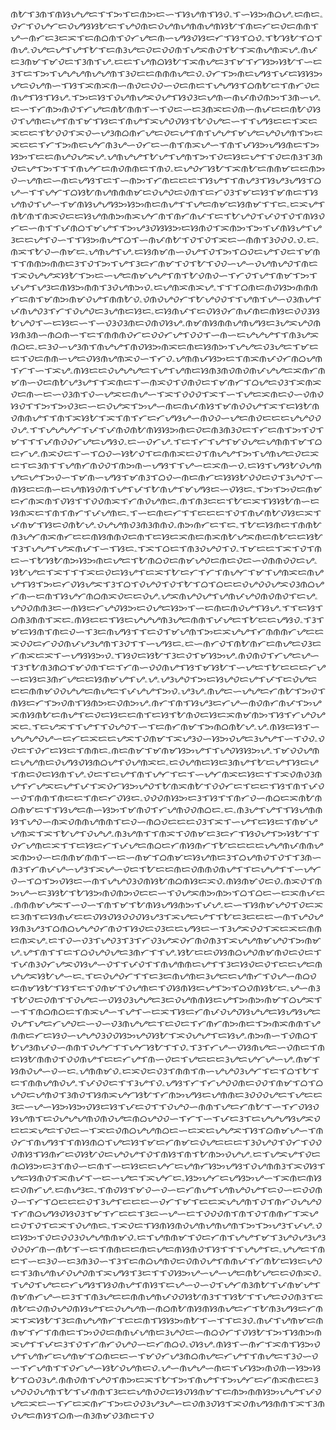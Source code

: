 ᜈᜀᜎᜂᜈᜎᜈᜐᜌᜌᜇᜎᜎᜅᜎᜇᜈᜅᜇᜑᜎᜐᜌᜈᜎᜐᜏۦᜎᜑᜐᜅᜈᜊᜌۦᜇᜈᜇۦᜏᜆᜎᜏᜌᜆᜇᜏᜌᜐᜐᜀᜇᜎᜌᜏᜈᜇᜏᜌᜈᜌᜈᜈᜌᜈᜐᜀᜎᜈᜇᜆᜇᜏᜇᜈᜈᜎᜌᜑᜈᜆᜇᜂᜇᜁᜎᜇᜈᜊᜈᜎᜏᜆᜌᜇᜈᜑᜌᜐᜏᜐᜇᜆᜎᜐᜎᜊᜏۦᜎᜀᜐᜀᜎᜊᜎᜈᜌۦᜏᜌᜇᜌᜎᜌᜎᜀᜎᜇᜈᜂᜌᜇᜏᜇᜏᜏᜈᜎᜌᜁᜈᜏᜎᜀᜎᜁᜈᜌᜈᜁᜌۦᜈᜉᜇᜂᜈᜋᜎᜋᜏᜇᜎᜂᜈᜎᜌۦᜇᜇᜎᜌᜈᜊᜐᜀᜎᜁᜈᜌᜇᜂᜎᜋᜎᜆᜐᜅᜐᜀᜎᜑᜇᜂᜎᜇᜎᜅᜎᜌᜌᜌᜈᜌᜌᜈᜎᜂᜏᜇᜇᜈᜈᜈᜌᜇᜏۦᜏᜆᜎᜅᜈᜇᜌᜐᜎᜉᜇᜐᜐᜅᜌᜇᜏᜌᜈᜑᜎᜐᜎᜁᜈᜁᜈᜑᜈᜏᜇᜏᜏᜑᜏᜇᜈᜇᜎᜌᜌᜐᜎᜊᜈᜀᜇᜎᜈᜆᜏᜇᜈᜌᜎᜐᜎᜐᜌۦᜎᜅᜇᜐᜎᜏᜌᜈᜌᜁᜏᜌᜎᜐᜏᜂᜇᜌᜈᜑᜈᜉᜈᜏᜈᜅᜎᜂᜈᜑᜌۦᜇᜑᜎᜆᜈᜅᜈᜏᜎᜆᜌᜇᜈᜀᜈᜈᜎᜑᜎᜏᜇᜑᜇᜂᜈᜁᜇᜏᜈᜑᜈᜉᜇᜇᜈᜀᜏᜐᜏᜎᜌᜈᜇᜌᜎᜈᜎᜋᜎᜐᜇᜎᜈᜌᜎᜁᜌᜏᜏᜐᜎᜀᜏᜌᜇᜑᜎᜎᜌᜐᜇᜇᜎᜁᜇᜁᜇᜇᜎᜀᜏᜏᜎᜁᜏᜑᜌᜂᜈᜊᜈᜆᜌᜇᜏᜇᜌᜎᜈᜎᜌᜌᜎᜋᜌᜇᜌᜏᜌᜈᜎᜅᜇᜁᜇᜇᜎᜆᜎᜅᜈᜇᜌᜆᜈᜂᜌᜑᜏᜆᜇᜑᜈᜎᜈᜁᜌᜑᜎᜈᜎᜉᜐᜅᜌᜐᜈᜇᜎᜅᜐᜅᜎᜇᜇᜈᜌᜏᜌᜁᜌۦᜌᜈᜌᜌᜎᜀᜌᜎᜌᜈᜎᜅᜎᜏᜇᜐᜇᜌᜎᜎᜏᜇᜈᜂᜎᜂᜈᜏᜇᜌᜎᜅᜎᜎᜎᜈᜌᜆᜇᜈᜏᜈᜈᜇᜎᜈᜏۦᜇᜌᜏᜆᜐᜀᜎᜁᜈᜀᜇᜈᜈᜋᜇᜇᜈᜅᜏᜑᜌᜈᜇᜑᜈᜇᜌᜐᜎᜇᜎᜑᜈᜅᜎᜆᜈᜇᜇᜇᜎᜐᜌᜎᜎᜈᜌᜂᜎᜐᜌᜂᜌᜐᜎᜊᜌᜑᜎᜎᜌᜆᜎᜊᜐᜀᜈᜌᜈᜈᜈᜋᜇᜏᜌᜏᜇᜏᜈᜎᜇᜆᜏᜂᜎᜋᜇᜐᜎᜋᜈᜇᜎᜐᜌᜈᜏᜎᜌᜑᜎᜋᜈᜐᜌᜌᜐᜅᜐᜅᜈᜇᜈᜌᜎᜎᜌᜇᜈᜋᜇᜐᜈᜋᜎᜎᜇۦᜇᜁᜌᜎᜈᜀᜈᜎᜈᜁᜏᜇᜇᜐᜌᜈᜈᜅᜈᜁᜌᜆᜈᜎᜈᜆᜈᜉᜎᜇᜎᜀᜌᜏᜎᜉᜏᜎᜏᜎᜈᜐᜏᜆᜇᜑᜈᜎᜎᜉᜈᜊᜎᜋᜌᜎᜎᜅᜌᜂᜏᜐᜐᜅᜇᜐᜈᜏᜎᜁᜈᜅᜎᜅᜎᜉᜈᜐᜌᜎᜌᜂᜇᜇᜌᜎᜏᜑᜎᜎᜐᜅᜈᜌᜎᜊᜎᜑᜈᜉᜈᜀᜎᜏᜎᜏᜎᜁᜇᜑᜈᜈᜎᜂᜏᜏᜏۦᜏۦᜇۦᜈᜁᜎᜀᜏᜑᜈᜋᜇۦᜌᜈᜌᜎᜌۦᜇᜐᜈᜋᜈᜑᜏᜌᜎᜏᜎᜅᜎᜊᜏᜇᜌᜎᜏᜇᜎᜋᜈᜎᜎᜈᜈᜅᜈᜈᜇᜂᜎᜏᜎᜅᜎᜌᜎᜂᜇᜆᜈᜋᜎᜏᜎᜀᜎᜏᜏᜑᜌᜑᜏᜌᜈᜌᜏᜎᜈᜇᜎᜁᜏᜌᜌᜁᜐᜀᜎᜅᜇᜑᜌᜇᜈᜋᜌᜌᜎᜈᜎᜀᜏᜈᜏᜑᜎᜆᜏᜎᜌᜎᜈᜋᜎᜅᜎᜉᜌᜎᜌᜂᜇᜈᜐᜅᜈᜈᜎᜂᜏᜌᜈᜅᜏۦᜇᜌᜈᜁᜈᜁᜌۦᜎᜎᜎᜊᜈᜇᜈᜏᜐᜅᜈᜈᜈᜆᜇᜈᜎᜋᜈᜅᜈᜋᜏᜌᜎᜈᜈᜀᜏۦᜏᜈᜏᜌᜏᜆᜎᜀᜌᜏᜏᜎᜎᜌᜈᜎᜌᜑᜏᜂᜈᜌᜎᜉᜈᜌᜏᜂᜎᜆᜎᜏᜌᜏᜇᜂᜌᜈᜇᜐᜇۦᜇᜐᜈᜉᜎᜇᜏᜐᜏᜆᜈᜉᜈᜇᜈᜐᜇᜏᜏᜂᜐᜀᜌᜏᜎᜑᜇᜐᜇᜑᜎᜑᜏᜂᜏᜂᜈᜇᜏᜈᜏᜐᜌۦᜈᜋᜈᜐᜈᜈᜌᜈᜌᜐᜇᜂᜌᜁᜌᜏᜈᜐᜈᜂᜈᜑᜈᜊᜈᜑᜎᜇᜎᜈᜈᜈᜏᜆᜇᜏᜏᜆᜌᜎᜏᜏᜎᜑᜈᜑᜇᜌᜌᜌᜎᜎᜈᜂᜌᜁᜈᜊᜇۦᜇᜂᜏᜑᜌᜂᜈᜎᜈᜌᜌᜎᜈᜏᜐᜅᜈᜁᜇᜈᜇᜐᜈᜅᜎᜌᜌᜇᜏᜂᜌᜇᜎᜋᜇᜇᜎᜏᜇᜈᜈᜑᜌᜇᜏᜐᜈᜌᜈᜁᜏᜑᜎᜆᜏۦᜌᜈᜈᜉᜐᜅᜇᜎᜈᜁᜈᜉᜏᜆᜈᜊᜌᜈᜎᜆᜎᜑᜎᜁᜌۦᜈᜐᜇᜇᜏᜌᜌᜌᜇᜎᜌᜎᜌᜈᜇᜐᜈᜂᜈᜏᜈᜏᜈᜉᜌᜌᜇᜁᜈᜆᜈᜋᜈᜑᜏᜇᜈᜀᜌᜂᜌᜎᜎᜁᜈᜇᜎᜑᜈᜁᜏᜎᜏᜈᜏᜇᜎᜋᜈᜆᜎᜊᜌᜇᜏᜂᜎᜁᜈᜁᜏᜇᜈᜑᜇᜑᜏᜂᜈᜎᜏᜑᜌᜁᜇᜈᜌᜑᜎᜁᜎᜏᜏᜏᜎᜁᜎᜑᜎᜌᜇᜁᜈᜇᜏᜑᜏᜈᜏᜐᜏᜎᜎᜅᜎᜅᜏᜂᜇᜑᜇᜏᜌᜁᜎᜅᜌᜑᜈᜇᜈᜉᜈᜐᜎᜋᜈᜏᜏᜌᜎᜁᜎᜇᜐᜀᜈᜏᜈᜈᜌᜎᜎᜈᜎᜁᜐᜀᜎᜁᜎᜈᜎᜆᜇᜆᜌᜐᜌᜑᜈᜏᜏᜑᜌᜇᜈᜏᜇᜇᜇᜌᜌᜏᜏᜏᜌۦᜎᜎᜌᜌᜌᜆᜎᜉᜎᜉᜈᜏᜈᜀᜈᜐᜐᜅᜈᜇᜏᜇᜈᜂᜈᜂᜏᜇᜎᜆᜇᜈᜎᜅᜎᜏᜎᜋᜎᜎᜎᜉᜈᜏᜏᜆᜌᜇᜌᜐᜏۦᜇᜑᜏᜆᜌۦᜎᜇᜎᜆᜎᜌᜎᜋᜏᜌᜇᜌᜈᜈᜎᜋᜎᜊᜇᜆᜌۦᜈᜁᜏᜇᜎᜑᜎᜊᜏᜑᜐᜀᜏᜎᜇᜈᜈᜁᜇᜏᜎᜈᜌᜌᜎᜅᜎᜌᜈᜌᜇᜏᜇᜁᜇᜎᜇᜂᜈᜎᜎᜌᜈᜆᜈᜏᜏᜎᜈᜅᜈᜑᜌᜐᜎᜎᜌᜑᜇᜁᜈᜑᜏۦᜇᜐᜎᜌᜐᜀᜏᜌᜈᜌᜇᜌᜎᜅᜏᜑᜎᜋᜈᜑᜌᜐᜎᜋᜈᜂᜎᜊᜏᜑᜈᜇᜈᜆᜇᜐᜐᜀᜏᜏᜇᜏᜎᜂᜌᜏᜎᜑᜈᜐᜇᜇᜈᜑᜇᜌᜈᜐᜏᜈᜎᜌᜎᜉᜎᜀᜈᜌᜎᜋᜌᜐᜇᜑᜏᜐᜇۦᜎᜅᜎᜅᜏᜇᜈᜋᜇᜆᜈᜁᜈᜎᜏᜐᜎᜎᜏᜏᜈᜁᜎᜆᜈᜏᜌᜈᜇۦᜈᜎᜈᜂᜇᜇᜎᜀᜇᜁᜎᜐᜐᜀᜈᜑᜇᜐᜈᜁᜇᜎᜈᜎᜈᜆᜎᜉᜌᜈᜇۦᜎᜑᜇᜈᜇᜆᜎᜎᜇᜇᜇᜎᜏᜎᜈᜉᜈᜀᜏᜐᜇᜁᜎᜉᜈᜋᜎᜐᜇᜏᜈᜀᜌۦᜏᜌᜌᜈᜏᜂᜈᜂᜈᜈᜏۦᜈᜅᜈᜆᜇᜎᜇۦᜎᜀᜇᜐᜈᜇᜎᜈᜈᜀᜈᜂᜌᜆᜈᜁᜈᜆᜇᜇᜈᜐᜈᜈᜏᜇᜈᜎᜇᜐᜇᜁᜈᜇᜈᜁᜈᜀᜌᜁᜈᜇᜈᜀᜇᜇᜐᜀᜎᜂᜎᜌᜌᜎᜌᜁᜈᜉᜎᜑᜎᜐᜇۦᜎᜁᜎᜊᜇᜎᜈᜂᜏᜌᜏᜎᜏۦᜎᜋᜇᜇᜎᜁᜎᜏᜎᜈᜇᜑᜎᜀᜐᜀᜈᜅᜐᜅᜈᜇᜌᜇᜎᜀᜈᜊᜏᜇᜈᜋᜌᜏᜇᜈᜇᜏᜇᜑᜏᜈᜈᜏᜏᜇᜌۦᜐᜀᜌᜇᜎᜁᜎᜎᜎᜁᜇᜏᜇᜐᜌᜎᜇᜁᜎᜀᜇᜆᜎᜆᜎᜈᜌᜆᜎᜋᜎᜌᜈᜁᜇᜈᜌᜌᜎᜐᜎᜅᜇᜆᜏᜐᜌᜁᜎᜂᜎᜊᜎᜏᜌᜏᜎᜏᜎᜀᜎᜊᜎᜊᜇᜇᜏᜌᜏᜏᜌᜁᜏᜂᜈᜊᜌᜆᜈᜑᜇᜈᜎᜐᜌᜆᜈᜊᜈᜁᜏᜇᜇᜏᜌۦᜌᜁᜈᜌᜏᜌᜎᜌᜈᜉᜌᜏᜈᜏᜈᜏᜎᜇᜌۦᜌᜏᜏᜈᜈᜂᜇᜑᜈᜐᜇᜆᜌᜏᜐᜅᜇᜏᜌᜇᜐᜅᜎᜑᜇᜈᜇᜈᜏᜌᜎᜐᜌۦᜎᜎᜇᜐᜎᜊᜈᜂᜈᜈᜎᜁᜇۦᜈᜐᜇᜇᜎᜐᜇᜌᜌᜌᜈᜂᜌᜇᜈᜈᜎᜉᜌᜇᜎᜀᜇᜇᜌᜐᜏۦᜎᜂᜎᜋᜇᜐᜈᜎᜈᜇᜏᜑᜎᜂᜇᜈᜌᜐᜎᜎᜇᜏᜎᜋᜌᜈᜎᜅᜇᜁᜌᜌᜎᜆᜈᜈᜈᜆᜌᜇᜇᜁᜏᜏᜇᜆᜏᜏᜈᜉᜌᜂᜌᜈᜎᜂᜏᜎᜎᜑᜌᜐᜇۦᜇᜑᜈᜆᜏᜎᜈᜀᜈᜆᜇᜈᜌᜇᜏᜂᜇᜆᜈᜁᜇᜁᜎᜑᜌᜐᜐᜅᜏۦᜎᜐᜏᜇᜐᜀᜎᜂᜇᜏᜎᜋᜐᜅᜌۦᜈᜏᜈᜏᜎᜆᜌᜇᜌᜑᜎᜂᜎᜀᜈᜂᜈᜊᜎᜋᜏᜈᜎᜇᜎᜆᜈᜑᜏᜏᜈᜌᜎᜐᜎᜋᜐᜀᜎᜑᜌᜇᜎᜀᜇᜇᜇᜆᜌᜑᜇᜐᜇᜂᜈᜆᜌᜇᜇᜐᜈᜋᜌᜎᜌۦᜌۦᜌᜂᜌᜏᜎᜅᜇᜐᜌᜏᜇᜌᜎᜉᜎᜇᜏᜌᜇᜇᜇᜈᜈᜋᜏᜏᜌᜌᜇᜈᜌᜇᜎᜉᜌᜌᜎᜅᜏۦᜌᜂᜌۦᜈᜌᜇᜑᜌᜌᜇᜆᜈᜀᜎᜅᜏᜎᜈᜐᜇᜆᜎᜅᜏᜈᜎᜐᜈᜅᜇᜏᜈᜅᜌۦᜈᜆᜎᜈᜎᜐᜌᜂᜇᜆᜌᜑᜈᜏᜈᜆᜈᜉᜎᜅᜌᜁᜈᜐᜈᜀᜇᜈᜌᜎᜇᜏᜇᜐᜇᜇᜈᜎᜇᜐᜎᜀᜈᜏᜇᜐᜇᜁᜈᜋᜈᜅᜎᜐᜎᜆᜌᜏᜌᜁᜇۦᜎᜇᜌᜁᜎᜎᜌᜎᜎᜏᜌᜏᜎᜑᜎᜇᜈᜆᜈᜋᜎᜅᜈᜊᜈᜀᜌۦᜌۦᜈᜐᜇᜐᜎᜑᜌᜌᜌᜏᜌᜑᜇᜆᜇᜁᜇᜇᜌᜁᜎᜏᜈᜋᜎᜁᜌᜂᜏᜑᜐᜅᜏᜌᜇᜂᜌᜌᜎᜑᜎᜏᜏۦᜏᜏᜇᜎᜏᜆᜇᜐᜇᜎᜈᜈᜇۦᜈᜇᜈᜋᜎᜋᜈᜋᜐᜅᜌᜎᜎᜌᜏᜐᜐᜅᜌۦᜎᜋᜏᜏᜌᜈᜇᜌᜌᜈᜇᜏᜌᜐᜏᜐᜈᜊᜌᜎᜏᜌᜈᜁᜇۦᜇᜏᜌᜈᜇᜐᜇᜂᜈᜌᜎᜀᜇᜌᜎᜐᜇᜌᜎᜈᜇᜏᜇᜐᜈᜎᜌۦᜏᜇᜎᜇᜌᜎᜈᜎᜌᜆᜎᜇᜎᜑᜌᜆᜈᜁᜇᜐᜇᜎᜎᜁᜏᜈᜏᜂᜈᜌᜎᜆᜌᜁᜇᜌᜎᜉᜎᜁᜏᜆᜐᜅᜌᜏᜎᜀᜈᜁᜈᜀᜎᜏᜏᜆᜇᜎᜇᜇᜎᜐᜎᜈᜎᜉᜏᜑᜏᜎᜈᜈᜎᜈᜇᜇᜎᜈᜇᜆᜏᜐᜇۦᜏᜏᜏᜈᜐᜅᜇᜂᜎᜐᜎᜎᜈᜆᜏᜑᜈᜊᜇᜁᜈᜀᜈᜊᜈᜋᜇᜎᜎᜐᜌᜇᜈᜑᜐᜅᜎᜋᜈᜏᜎᜆᜌᜈᜏᜏᜈᜊᜇۦᜇۦᜈᜂᜌᜎᜌᜎᜎᜐᜌᜈᜈᜐᜎᜌᜏᜑᜈᜁᜏᜈᜈᜌᜈᜈᜎᜇᜏᜑᜈᜊᜏᜇᜇᜇᜏᜂᜎᜁᜎᜑᜌᜎᜇᜐᜇᜎᜈᜋᜌᜌᜈᜁᜎᜁᜎᜀᜌᜎᜏᜌᜌۦᜈᜂᜌᜈᜎᜎᜈᜁᜎᜏᜈᜋᜇᜂᜇᜆᜎᜐᜏᜌᜎᜅᜐᜀᜎᜎᜏᜆᜌᜈᜇᜁᜎᜎᜇᜐᜇᜆᜎᜉᜌᜇᜈᜊᜇᜆᜈᜐᜈᜆᜎᜀᜇᜇᜇᜇᜌᜌᜈᜉᜈᜈᜌᜁᜈᜅᜏᜑᜇᜈᜈᜋᜈᜈᜎᜑᜇᜑᜈᜋᜎᜊᜈᜋᜇᜐᜌᜈᜇᜂᜎᜊᜌᜈᜏᜎᜏᜎᜎᜂᜈᜑᜈᜂᜎᜆᜈᜉᜌᜑᜌᜂᜎᜁᜌᜑᜏᜇᜎᜀᜇᜇᜈᜇᜏᜈᜈᜏᜈᜌᜎᜎᜇᜌᜌᜎᜎᜑᜌᜆᜏᜑᜎᜊᜎᜅᜏᜐᜇᜑᜈᜎᜌᜌᜏᜂᜏᜈᜐᜀᜈᜊᜈᜐᜇᜁᜏۦᜈᜐᜈᜋᜏᜇᜏۦᜈᜁᜏᜎᜈᜅᜌᜑᜇᜂᜐᜀᜎᜀᜐᜅᜈᜏᜈᜅᜏᜇᜇᜑᜎᜏᜌᜁᜈᜅᜈᜅᜎᜊᜎᜊᜇᜑᜇᜁᜈᜉᜇۦᜈᜈᜈᜋᜌᜁᜎᜑᜏᜑᜎᜈᜎᜋᜎᜀᜈᜐᜌᜐᜈᜅᜎᜉᜌۦᜇᜑᜎᜐᜈᜋᜌᜏᜎᜏᜇᜁᜇᜂᜈᜎᜇᜐᜈᜉᜇᜇᜏᜐᜏᜐᜏᜏᜏᜐᜌᜂᜎᜁᜌᜇᜌᜎᜎᜀᜇᜂᜇᜇᜇᜑᜈᜎᜌᜏᜌᜐᜈᜂᜌᜂᜎᜊᜈᜊᜌᜌᜏᜆᜈᜏᜎᜐᜏᜇᜏᜂᜇᜇᜌᜐᜇᜑᜎᜂᜌᜁᜏᜏᜎᜁᜇᜁᜇᜈᜈᜇᜈᜁᜌۦᜇᜎᜏᜑᜏᜂᜎᜌᜏᜂᜎᜂᜎᜆᜏᜂᜌᜁᜏᜆᜈᜏᜈᜂᜎᜁᜌᜌᜈᜋᜌᜏᜎᜅᜈᜋᜌۦᜌᜎᜈᜎᜎᜇᜎᜊᜏᜌᜏᜌᜇᜂᜈᜆᜎᜎᜌۦᜐᜀᜇᜇᜏᜐᜈᜊᜌᜏᜈᜋᜈᜏᜇᜏᜇᜎᜎᜉᜈᜂᜏᜆᜌᜁᜏᜐᜌᜑᜏᜎᜎᜉᜏᜎᜎᜈᜌᜈᜈᜇᜌᜎᜎᜂᜇᜐᜏᜇᜏᜎᜇᜇᜌᜇᜈᜌᜌᜁᜐᜀᜌᜑᜇۦᜎᜇᜏᜌᜏᜆᜎᜎᜇᜂᜇᜈᜌᜈᜇᜂᜌᜇᜇᜌᜈᜆᜎᜏᜌᜑᜈᜊᜏᜇᜈᜋᜐᜀᜎᜐᜎᜇᜎᜏᜈᜋᜎᜏᜌᜈᜇᜎᜏᜐᜈᜐᜇᜌᜎᜅᜎᜊᜏᜈᜐᜀᜇۦᜌᜑᜈᜂᜎᜀᜏᜇᜏᜈᜎᜎᜏᜌᜇᜑᜏᜐᜏᜂᜌᜌᜇᜂᜇᜏᜌᜈᜈᜐᜇᜌᜎᜅᜈᜅᜈᜋᜎᜊᜌᜁᜎᜑᜎᜎᜈᜊᜈᜊᜇᜎᜈᜁᜌᜑᜎᜌᜎᜑᜇᜁᜎᜐᜇᜆᜈᜉᜏᜌᜏᜐᜌᜌᜇᜐᜌᜐᜌᜇᜏᜌᜎᜌᜇᜆᜌᜏᜇᜑᜏᜑᜏᜂᜈᜌᜌᜇᜎᜇᜏᜇᜎᜆᜈᜆᜈᜅᜈᜇᜎᜅᜈᜁᜈᜈᜎᜌᜈᜈᜇᜆᜇᜐᜏᜑᜌᜌᜏᜂᜏᜏᜐᜅᜌᜏᜐᜀᜎᜁᜏᜌᜌᜎᜇᜐᜌۦᜈᜅᜈᜑᜎᜏᜈᜊᜎᜀᜌᜂᜈᜉᜏᜑᜈᜈᜎᜏᜌᜆᜎᜎᜌᜆᜐᜀᜎᜎᜏۦᜎᜂᜎᜆᜌᜑᜏᜐᜈᜌᜇᜑᜏᜈᜇᜎᜈᜇᜐᜀᜈᜈᜏᜎᜏᜏᜈᜌᜎᜇᜇᜆᜌᜎᜈᜑᜏᜇᜎᜌᜇᜇᜇᜂᜌᜇᜌᜆᜌᜑᜌۦᜈᜋᜎᜐᜈᜏᜌᜑᜏᜑᜇۦᜌᜈᜈᜋᜏۦᜇᜁᜏᜇᜏᜂᜎᜈᜈᜎᜈᜑᜌᜌᜏᜂᜌᜆᜎᜇᜎᜊᜎᜀᜎᜇᜎᜈᜈᜌᜈᜏᜌۦᜎᜉᜏᜏᜇᜎᜎᜂᜌᜎᜏۦᜌᜐᜎᜆᜎᜆᜌᜏᜏᜈᜇᜏᜏᜎᜈᜋᜎᜊᜎᜊᜌᜏᜇᜌᜈᜏᜎᜂᜈᜏᜎᜐᜈᜁᜌᜆᜐᜀᜎᜆᜈᜅᜌᜐᜇᜌᜈᜈᜇᜂᜏᜏᜏᜌᜇᜎᜌᜇᜇᜂᜇᜑᜌᜑᜐᜅᜐᜅᜏᜐᜇᜐᜎᜉᜇᜏᜎᜎᜏᜌᜏᜑᜈᜈᜎᜌᜇᜆᜈᜀᜎᜑᜎᜆᜏᜐᜏᜐᜌᜈᜎᜇᜏᜌᜌᜌᜈᜏᜈᜏᜌᜇᜈᜊᜌᜏᜏᜑᜎᜆᜎᜑᜎᜉᜇᜂᜎᜇᜌᜌᜌᜐᜌᜁᜏᜇᜇᜁᜌᜇᜎᜏᜇᜑᜎᜁᜇᜏᜈᜊᜌᜌᜈᜊᜇᜑᜇᜁᜇᜌᜌᜁᜎᜐᜎᜊᜈᜋᜌᜑᜎᜈᜏᜆᜎᜈᜌᜐᜎᜎᜈᜐᜈᜊᜎᜌᜇᜐᜎᜋᜇᜆᜈᜋᜇᜏᜌᜇᜇᜇᜎᜂᜏᜌᜏᜎᜏᜆᜎᜏᜏᜏᜈᜐᜎᜐᜈᜆᜇᜏᜐᜀᜏᜇᜌᜏᜌᜎᜏᜎᜈᜐᜎᜈᜎᜀᜈᜅᜏᜌᜌۦᜇᜎᜌᜁᜌᜎᜏᜇᜈᜊᜐᜅᜇᜂᜎᜈᜏᜑᜇᜈᜎᜑᜇᜐᜇᜇᜌᜆᜇᜌᜈᜆᜐᜅᜌᜐᜎᜏᜌᜈᜈᜂᜎᜁᜏᜐᜎᜌᜇᜐᜈᜏᜎᜁᜈᜉᜎᜑᜇᜑᜌᜇᜎᜁᜌᜆᜇۦᜐᜅᜌᜆᜇᜌᜐᜅᜌᜑᜎᜁᜈᜇᜈᜐᜇᜏᜈᜆᜌۦᜇᜈᜌᜂᜇۦᜎᜈᜏᜐᜎᜋᜏᜑᜏᜑᜇᜆᜈᜌᜎᜌᜈᜌᜏᜌᜎᜇᜏᜑᜇᜏᜏᜈᜏᜑᜎᜆᜎᜊᜇᜇᜇᜏᜎᜂᜌᜎᜇᜇᜇᜑᜏᜆᜎᜋᜎᜇᜇᜁᜌᜌᜈᜎᜏᜎᜈᜆᜏᜌᜌᜏᜎᜆᜈᜊᜌᜐᜏᜐᜏᜂᜎᜋᜎᜆᜇᜇᜎᜂᜇᜑᜌᜑᜇᜎᜏᜏᜏᜈᜎᜈᜎᜏᜎᜈᜈᜆᜎᜁᜌᜇᜏᜎᜏᜎᜇᜁᜎᜏᜌᜈᜇۦᜎᜁᜏᜇᜎᜐᜈᜐᜈᜏᜌᜈᜌᜈᜌᜈᜎᜅᜎᜅᜌᜂᜎᜉᜌۦᜏᜇᜐᜅᜎᜏᜇᜏᜏᜂᜏᜌᜌᜈᜈᜋᜏۦᜇᜎᜌᜈᜈᜋᜎᜏᜇᜆᜈᜎᜌᜌᜎᜋᜎᜂᜌᜏᜌᜂᜌᜂᜏᜏᜏᜆᜈᜑᜈᜀᜎᜑᜇᜎᜈᜈᜇᜇᜈᜇᜌᜇᜈᜐᜈᜏᜎᜐᜎᜎᜎᜌᜌᜎᜇۦᜌᜌᜇᜎᜈᜇᜎᜑᜇᜂᜏᜑᜇᜂᜈᜂᜏᜑᜎᜂᜎᜇᜈᜊᜌᜈᜏᜇᜏᜈᜏᜌᜎᜈᜈᜉᜎᜆᜈᜀᜇᜐᜇᜌᜏᜇᜎᜂᜈᜌᜈᜉᜏᜌᜏᜈᜎᜁᜌᜐᜎᜂᜇᜎᜎᜏᜐᜅᜌᜑᜌᜑᜌᜇᜈᜀᜌᜇᜇᜏᜈᜁᜏۦᜎᜌᜏᜎᜌᜇᜇᜆᜌᜐᜎᜐᜏᜈᜌᜎᜈᜐᜎᜇᜌᜑᜏᜑᜏᜎᜌᜆᜈᜂᜈᜀᜎᜉᜈᜋᜌᜎᜈᜋᜈᜆᜌᜑᜇᜂᜎᜎᜈᜂᜌᜇᜇᜈᜈᜌᜈᜉᜏᜏᜐᜀᜈᜂᜎᜎᜐᜀᜎᜎᜌᜇᜏᜏᜈᜂᜎᜇᜈᜀᜇᜏᜈᜏᜌᜏᜈᜐᜌᜎᜇᜏᜌᜌᜈᜑᜈᜊᜈᜀᜈᜐᜈᜐᜈᜌᜇᜆᜎᜀᜈᜂᜌᜐᜇᜆᜈᜁᜎᜁᜐᜀᜎᜂᜇᜈᜌᜌᜈᜆᜎᜇᜇᜈᜎᜐᜐᜅᜈᜀᜎᜑᜎᜎᜇᜂᜏۦᜈᜉᜎᜌᜈᜋᜇᜈᜈᜋᜎᜆᜎᜈᜈᜇᜎᜅᜏᜏᜇᜈᜈᜉᜌᜈᜇᜂᜌᜏᜇᜑᜈᜊᜏᜆᜎᜏᜐᜀᜎᜅᜎᜐᜈᜅᜈᜁᜌᜎᜎᜉᜇᜂᜎᜏᜎᜆᜈᜆᜏᜌᜏᜑᜇᜆᜈᜊᜏۦᜏᜐᜌۦᜈᜐᜎᜑᜈᜆᜎᜁᜈᜎᜐᜅᜏᜌᜎᜌᜈᜆᜇᜌᜈᜋᜎᜊᜈᜇᜇᜑᜎᜋᜏᜆᜌᜂᜈᜊᜈᜌᜇᜆᜌᜎᜎᜈᜌᜇᜎᜂᜏᜑᜏᜑᜎᜆᜌᜈᜎᜎᜏᜆᜌᜑᜐᜀᜏᜌᜈᜇᜏۦᜌᜑᜈᜌᜌᜑᜈᜇᜎᜉᜐᜅᜈᜏᜈᜑᜐᜅᜐᜀᜎᜊᜏᜂᜌۦᜈᜈᜏᜈᜎᜌᜏᜎᜈᜅᜇᜁᜎᜀᜎᜅᜎᜈᜌᜎᜎᜅᜌᜆᜇᜆᜈᜁᜈᜇᜇᜂᜌᜏᜏᜏᜌᜈᜎᜀᜎᜉᜈᜈᜎᜂᜇᜇᜌᜈᜏᜏᜇᜐᜏᜐᜈᜋᜎᜇᜈᜅᜈᜈᜐᜅᜌᜌᜎᜉᜏᜌᜇᜁᜇᜑᜎᜆᜇᜁᜈᜆᜎᜅᜇᜏᜏᜂᜌᜂᜌᜑᜇᜏᜈᜂᜏᜐᜎᜁᜏᜈᜌᜐᜈᜈᜎᜁᜎᜂᜈᜏᜌᜇᜈᜐᜎᜊᜈᜑᜈᜂᜈᜋᜏᜂᜈᜇᜎᜏ
